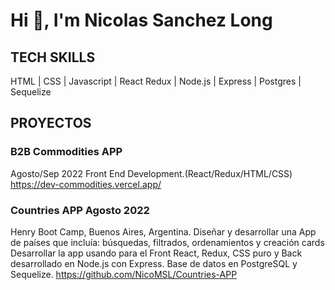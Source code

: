 # Hi 👋, I'm Nicolas Sanchez Long


## TECH SKILLS
HTML | CSS | Javascript | React Redux | Node.js | Express | Postgres | Sequelize


## PROYECTOS
### B2B Commodities APP
Agosto/Sep 2022
Front End Development.(React/Redux/HTML/CSS)
https://dev-commodities.vercel.app/

### Countries APP Agosto 2022
Henry Boot Camp, Buenos Aires, Argentina. 
Diseñar y desarrollar una App de países que incluía: búsquedas, filtrados, ordenamientos y creación cards
Desarrollar la app usando para el Front React, Redux, CSS puro y Back desarrollado en Node.js con Express. Base de datos en PostgreSQL y Sequelize.
https://github.com/NicoMSL/Countries-APP
